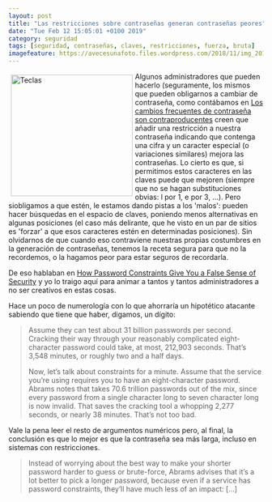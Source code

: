 ```yaml
--- 
layout: post
title: "Las restricciones sobre contraseñas generan contraseñas peores"
date: "Tue Feb 12 15:05:01 +0100 2019"
category: seguridad
tags: [seguridad, contraseñas, claves, restricciones, fuerza, bruta]
imagefeature: https://avecesunafoto.files.wordpress.com/2018/11/img_20180816_113821.jpg
---
```



<a href="https://avecesunafoto.wordpress.com/2018/11/05/calculadora-2/" title="Teclas"><img src="https://avecesunafoto.files.wordpress.com/2018/11/img_20180816_113821.jpg" width="240"  alt="Teclas" style="float:left; margin:5px"></a>
Algunos administradores que pueden hacerlo (seguramente, los mismos que pueden obligarnos a cambiar de contraseña, como contábamos en [Los cambios frecuentes de contraseña son contraproducentes](http://fernand0.github.io/Cambios-Contrase%C3%B1a-Frecuentes/) creen que añadir una restricción a nuestra contraseña indicando que contenga una cifra y un caracter especial (o variaciones similares) mejora las contraseñas.
Lo cierto es que, si permitimos estos caracteres en las claves puede que mejoren (siempre que no se hagan substituciones obvias: l por 1, e por 3, ...). Pero siobligamos a que estén, le estamos dando pistas a los 'malos': pueden hacer búsquedas en el espacio de claves, poniendo menos alternativas en algunas posiciones (el caso más delirante, que he visto en un par de sitios es 'forzar' a que esos caracteres estén en determinadas posiciones). 
Sin olvidarnos de que cuando eso contraviene nuestras propias costumbres en la generación de contraseñas, tenemos la receta segura para que no la recordemos, o la hagamos peor para estar seguros de recordarla.

De eso hablaban en [How Password Constraints Give You a False Sense of Security](https://lifehacker.com/how-password-constraints-give-you-a-false-sense-of-secu-1830564360) y yo lo traigo aquí para animar a tantos y tantos administradores a no ser creativos en estas cosas.

Hace un poco de numerología con lo que ahorraría un hipotético atacante sabiendo que tiene que haber, digamos, un dígito:

> Assume they can test about 31 billion passwords per second. Cracking their way through your reasonably complicated eight-character password could take, at most, 212,903 seconds. That’s 3,548 minutes, or roughly two and a half days.
>
> Now, let’s talk about constraints for a minute. Assume that the service you’re using requires you to have an eight-character password. Abrams notes that takes 70.6 trillion passwords out of the mix, since every password from a single character long to seven character long is now invalid. That saves the cracking tool a whopping 2,277 seconds, or nearly 38 minutes. That’s not too bad.

Vale la pena leer el resto de argumentos numéricos pero, al final, la conclusión es que lo mejor es que la contraseña sea más larga, incluso en sistemas con restricciones.

> Instead of worrying about the best way to make your shorter password harder to guess or brute-force, Abrams advises that it’s a lot better to pick a longer password, because even if a service has password constraints, they’ll have much less of an impact: [...]
